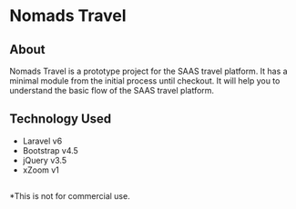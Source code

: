 # Nomads Travel

## About

Nomads Travel is a prototype project for the SAAS travel platform. It has a minimal module from the initial process until checkout. It will help you to understand the basic flow of the SAAS travel platform.

## Technology Used

- Laravel v6
- Bootstrap v4.5
- jQuery v3.5
- xZoom v1

## 
*This is not for commercial use.